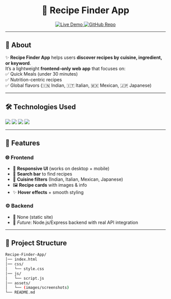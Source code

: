 <h1 align="center">🍴 Recipe Finder App</h1>

<p align="center">
  <a href="https://shivammaurya2002.github.io/Recipe-Finder-App/">
    <img src="https://img.shields.io/badge/Live%20Demo-Online-brightgreen?style=for-the-badge&logo=google-chrome" alt="Live Demo">
  </a>
  <a href="https://github.com/ShivamMaurya2002/Recipe-Finder-App">
    <img src="https://img.shields.io/badge/GitHub-Repo-black?style=for-the-badge&logo=github" alt="GitHub Repo">
  </a>
</p>

---

## 📖 About
✨ **Recipe Finder App** helps users **discover recipes by cuisine, ingredient, or keyword**.  
It’s a lightweight **frontend-only web app** that focuses on:  
✅ Quick Meals (under 30 minutes)  
✅ Nutrition-centric recipes  
✅ Global flavors (🇮🇳 Indian, 🇮🇹 Italian, 🇲🇽 Mexican, 🇯🇵 Japanese)  

---

## 🛠️ Technologies Used
<p>
  <img src="https://img.shields.io/badge/HTML5-orange?style=for-the-badge&logo=html5&logoColor=white">
  <img src="https://img.shields.io/badge/CSS3-blue?style=for-the-badge&logo=css3&logoColor=white">
  <img src="https://img.shields.io/badge/JavaScript-yellow?style=for-the-badge&logo=javascript&logoColor=black">
  <img src="https://img.shields.io/badge/GitHub%20Pages-purple?style=for-the-badge&logo=github&logoColor=white">
</p>

---

## 🚀 Features

### 🌐 Frontend
- 🎨 **Responsive UI** (works on desktop + mobile)  
- 🔎 **Search bar** to find recipes  
- 🍛 **Cuisine filters** (Indian, Italian, Mexican, Japanese)  
- 🖼️ **Recipe cards** with images & info  
- ✨ **Hover effects** + smooth styling  

### ⚙️ Backend
- 🚫 None (static site)  
- 🔮 *Future*: Node.js/Express backend with real API integration  

---

## 📂 Project Structure
```bash
Recipe-Finder-App/
│── index.html
│── css/
│   └── style.css
│── js/
│   └── script.js
│── assets/
│   └── (images/screenshots)
└── README.md
